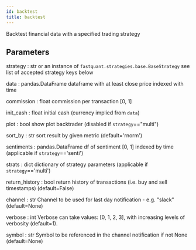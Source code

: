 ```yaml
---
id: backtest
title: backtest
---
```


Backtest financial data with a specified trading strategy
    
## Parameters

strategy : str or an instance of `fastquant.strategies.base.BaseStrategy`
    see list of accepted strategy keys below

data : pandas.DataFrame
    dataframe with at least close price indexed with time

commission : float
    commission per transaction [0, 1]

init_cash : float
    initial cash (currency implied from `data`)

plot : bool
    show plot backtrader (disabled if `strategy`=="multi")

sort_by : str
    sort result by given metric (default='rnorm')

sentiments : pandas.DataFrame
    df of sentiment [0, 1] indexed by time (applicable if `strategy`=='senti')

strats : dict
    dictionary of strategy parameters (applicable if `strategy`=='multi')

return_history : bool
    return history of transactions (i.e. buy and sell timestamps) (default=False)

channel : str
    Channel to be used for last day notification - e.g. "slack" (default=None)

verbose : int
    Verbose can take values: [0, 1, 2, 3], with increasing levels of verbosity (default=1).
    
symbol : str
    Symbol to be referenced in the channel notification if not None (default=None)